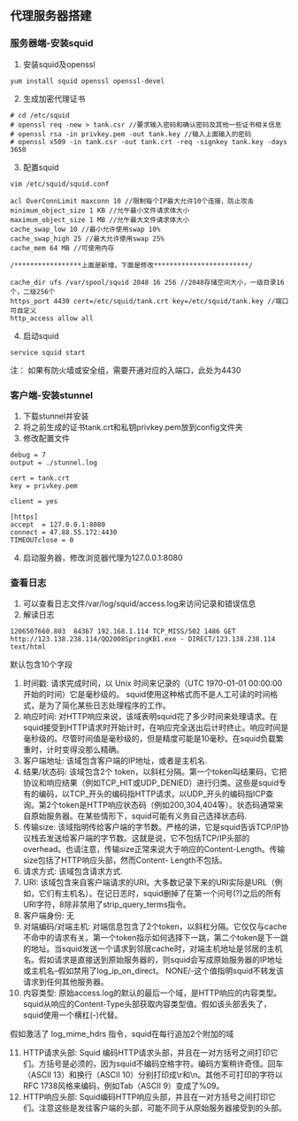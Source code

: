 ## 代理服务器搭建
### 服务器端-安装squid
1. 安装squid及openssl
```
yum install squid openssl openssl-devel
```
2. 生成加密代理证书
```
# cd /etc/squid 
# openssl req -new > tank.csr //要求输入密码和确认密码及其他一些证书相关信息
# openssl rsa -in privkey.pem -out tank.key //输入上面输入的密码 
# openssl x509 -in tank.csr -out tank.crt -req -signkey tank.key -days 3650 
```
3. 配置squid
```
vim /etc/squid/squid.conf 

acl OverConnLimit maxconn 10 //限制每个IP最大允许10个连接，防止攻击 
minimum_object_size 1 KB //允午最小文件请求体大小 
maximum_object_size 1 MB //允午最大文件请求体大小 
cache_swap_low 10 //最小允许使用swap 10% 
cache_swap_high 25 //最大允许使用swap 25% 
cache_mem 64 MB //可使用内存 

/*****************上面是新增，下面是修改************************/ 

cache_dir ufs /var/spool/squid 2048 16 256 //2048存储空间大小，一级目录16个，二级256个 
https_port 4430 cert=/etc/squid/tank.crt key=/etc/squid/tank.key //端口可自定义 
http_access allow all 
```
4. 启动squid
```
service squid start
```
注： 如果有防火墙或安全组，需要开通对应的入端口，此处为4430




### 客户端-安装stunnel
1. 下载stunnel并安装
2. 将之前生成的证书tank.crt和私钥privkey.pem放到config文件夹
3. 修改配置文件
```
debug = 7
output = ./stunnel.log

cert = tank.crt
key = privkey.pem

client = yes

[https]
accept  = 127.0.0.1:8080
connect = 47.88.55.172:4430
TIMEOUTclose = 0
```
4. 启动服务器，修改浏览器代理为127.0.0.1:8080

### 查看日志
1. 可以查看日志文件/var/log/squid/access.log来访问记录和错误信息
2. 解读日志
```
1206507660.803  84367 192.168.1.114 TCP_MISS/502 1486 GET http://123.138.238.114/QQ2008SpringKB1.exe - DIRECT/123.138.238.114 text/html
```
默认包含10个字段
1. 时间戳: 请求完成时间，以 Unix 时间来记录的（UTC 1970-01-01 00:00:00 开始的时间）它是毫秒级的。 squid使用这种格式而不是人工可读的时间格式，是为了简化某些日志处理程序的工作。
2. 响应时间: 对HTTP响应来说，该域表明squid花了多少时间来处理请求。在squid接受到HTTP请求时开始计时，在响应完全送出后计时终止。响应时间是毫秒级的。尽管时间值是毫秒级的，但是精度可能是10毫秒。在squid负载繁重时，计时变得没那么精确。
3. 客户端地址: 该域包含客户端的IP地址，或者是主机名.
4. 结果/状态码: 该域包含2个 token，以斜杠分隔。第一个token叫结果码，它把协议和响应结果（例如TCP_HIT或UDP_DENIED）进行归类。这些是squid专有的编码，以TCP_开头的编码指HTTP请求，以UDP_开头的编码指ICP查询。第2个token是HTTP响应状态码（例如200,304,404等）。状态码通常来自原始服务器。在某些情形下，squid可能有义务自己选择状态码.
5. 传输size: 该域指明传给客户端的字节数。严格的讲，它是squid告诉TCP/IP协议栈去发送给客户端的字节数。这就是说，它不包括TCP/IP头部的overhead。也请注意，传输size正常来说大于响应的Content-Length。传输size包括了HTTP响应头部，然而Content- Length不包括。
6. 请求方式: 该域包含请求方式.
7. URI: 该域包含来自客户端请求的URI。大多数记录下来的URI实际是URL（例如，它们有主机名）。在记日志时，squid删掉了在第一个问号(?)之后的所有URI字符，8除非禁用了strip_query_terms指令。
8. 客户端身份: 无
9. 对端编码/对端主机: 对端信息包含了2个token，以斜杠分隔。它仅仅与cache 不命中的请求有关。第一个token指示如何选择下一跳，第二个token是下一跳的地址。当squid发送一个请求到邻居cache时，对端主机地址是邻居的主机名。假如请求是直接送到原始服务器的，则squid会写成原始服务器的IP地址或主机名–假如禁用了log_ip_on_direct。 NONE/-这个值指明squid不转发该请求到任何其他服务器。
10. 内容类型: 原始access.log的默认的最后一个域，是HTTP响应的内容类型。 squid从响应的Content-Type头部获取内容类型值。假如该头部丢失了，squid使用一个横杠(-)代替。

假如激活了 log_mime_hdrs 指令，squid在每行追加2个附加的域

11. HTTP请求头部: Squid 编码HTTP请求头部，并且在一对方括号之​​间打印它们。方括号是必须的，因为squid不编码空格字符。编码方案稍许奇怪。回车（ASCII 13）和换行（ASCII 10）分别打印成\r和\n。其他不可打印的字符以RFC 1738风格来编码，例如Tab（ASCII 9）变成了%09。
12. HTTP响应头部: Squid编码HTTP响应头部，并且在一对方括号之​​间打印它们。注意这些是发往客户端的头部，可能不同于从原始服务器接受到的头部。
